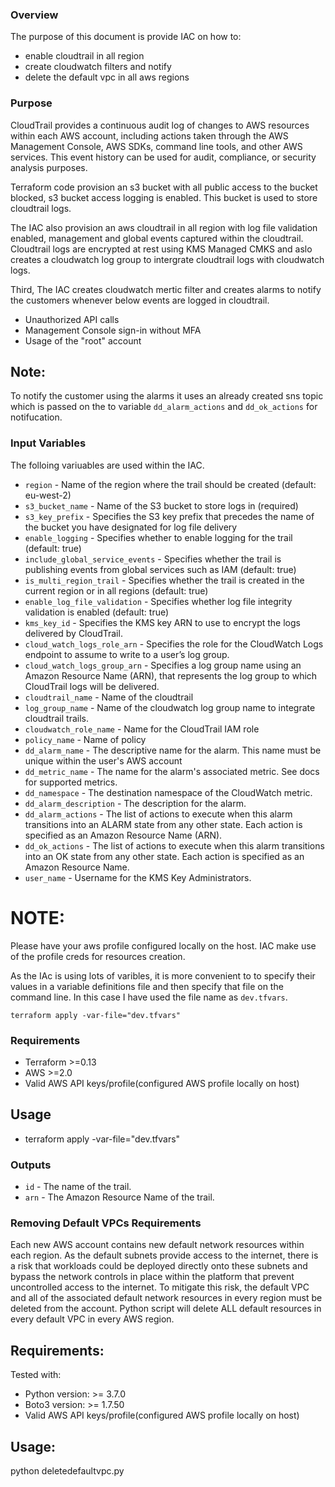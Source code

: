 ### Overview 

The purpose of this document is provide IAC on how to:
- enable cloudtrail in all region 
- create cloudwatch filters and notify
- delete the default vpc in all aws regions 

### Purpose
CloudTrail provides a continuous audit log of changes to AWS resources within each AWS account, including actions taken through the AWS Management Console, AWS SDKs, command line tools, and other AWS services. This event history can be used for audit, compliance, or security analysis purposes.

Terraform code provision an s3 bucket with all public access to the bucket blocked, s3 bucket access logging is enabled. This bucket is used to store cloudtrail logs.

The IAC also provision an aws cloudtrail in all region with log file validation enabled, management and global events captured within the cloudtrail. Cloudtrail logs are encrypted at rest using KMS Managed CMKS and aslo creates a cloudwatch log group to intergrate cloudtrail logs with cloudwatch logs.

Third, The IAC creates cloudwatch mertic filter and creates alarms to notify the customers whenever below events are logged in cloudtrail.
- Unauthorized API calls
- Management Console sign-in without MFA
- Usage of the "root" account

## Note: 

To notify the customer using the alarms it uses an already created sns topic which is passed on the to variable `dd_alarm_actions` and `dd_ok_actions` for notifucation.

### Input Variables
The folloing variuables are used within the IAC.

- `region` - Name of the region where the trail should be created (default: eu-west-2)
- `s3_bucket_name` - Name of the S3 bucket to store logs in (required)
- `s3_key_prefix` - Specifies the S3 key prefix that precedes the name of the bucket you have designated for log file delivery
- `enable_logging` - Specifies whether to enable logging for the trail (default: true)
- `include_global_service_events` - Specifies whether the trail is publishing events from global services such as IAM (default: true)
- `is_multi_region_trail` - Specifies whether the trail is created in the current region or in all regions (default: true)
- `enable_log_file_validation` - Specifies whether log file integrity validation is enabled (default: true)
- `kms_key_id` - Specifies the KMS key ARN to use to encrypt the logs delivered by CloudTrail.
- `cloud_watch_logs_role_arn` - Specifies the role for the CloudWatch Logs endpoint to assume to write to a user’s log group.
- `cloud_watch_logs_group_arn` - Specifies a log group name using an Amazon Resource Name (ARN), that represents the log group to which CloudTrail logs will be delivered.
- `cloudtrail_name` - Name of the cloudtrail
- `log_group_name`  - Name of the cloudwatch log group name to integrate cloudtrail trails.
- `cloudwatch_role_name` - Name for the CloudTrail IAM role
- `policy_name` - Name of policy 
- `dd_alarm_name` - The descriptive name for the alarm. This name must be unique within the user's AWS account
- `dd_metric_name` - The name for the alarm's associated metric. See docs for supported metrics.
- `dd_namespace` - The destination namespace of the CloudWatch metric.
- `dd_alarm_description` - The description for the alarm.
- `dd_alarm_actions` - The list of actions to execute when this alarm transitions into an ALARM state from any other state. Each action is specified as an Amazon Resource Name (ARN).
- `dd_ok_actions` - The list of actions to execute when this alarm transitions into an OK state from any other state. Each action is specified as an Amazon Resource Name.
- `user_name` - Username for the KMS Key Administrators.

# NOTE: 
Please have your aws profile configured locally on the host. IAC make use of the profile creds for resources creation.

As the IAc is using lots of varibles, it is more convenient to to specify their values in a variable definitions file and then specify that file on the command line. In this case
I have used the file name as `dev.tfvars`.

`terraform apply -var-file="dev.tfvars"`

### Requirements
 - Terraform >=0.13
 - AWS       >=2.0
 - Valid AWS API keys/profile(configured AWS profile locally on host)

## Usage


- terraform apply -var-file="dev.tfvars"

### Outputs
- `id` - The name of the trail.
- `arn` - The Amazon Resource Name of the trail.

### Removing Default VPCs Requirements

Each new AWS account contains new default network resources within each region. As the default subnets provide access to the internet, there is a risk that workloads could be deployed directly onto these subnets and bypass the network controls in place within the platform that prevent uncontrolled access to the internet. To mitigate this risk, the default VPC and all of the associated default network resources in every region must be deleted from the account.
Python script will delete ALL default resources in every default VPC in every AWS region. 

## Requirements:
Tested with:
- Python version: >= 3.7.0
- Boto3 version: >= 1.7.50
- Valid AWS API keys/profile(configured AWS profile locally on host)

## Usage:
python  deletedefaultvpc.py

